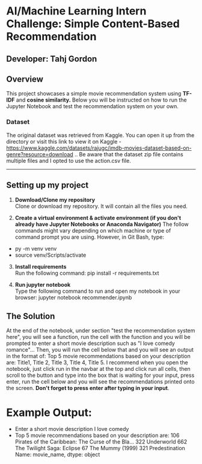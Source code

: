 # AI/Machine Learning Intern Challenge: Simple Content-Based Recommendation

Developer: Tahj Gordon
---

## Overview

This project showcases a simple movie recommendation system using **TF-IDF** and **cosine similarity.** Below you will be instructed on how to run the Jupyter Notebook and test the recommendation system on your own.

### Dataset

The original dataset was retrieved from Kaggle. You can open it up from the directory or visit this link to view it on Kaggle - https://www.kaggle.com/datasets/rajugc/imdb-movies-dataset-based-on-genre?resource=download .. Be aware that the dataset zip file contains multiple files and I opted to use the action.csv file.


---

## Setting up my project

1. **Download/Clone my repository**  
   Clone or download my repository. It will contain all the files you need. 

2. **Create a virtual environment & activate environment (if you don't already have Jupyter Notebooks or Anaconda Navigator)**
  The follow commands might vary depending on which machine or type of command prompt you are using. However, in Git Bash, type:
 - py -m venv venv 
 - source venv/Scripts/activate
   

3. **Install requirements**  
   Run the following command: pip install -r requirements.txt

4. **Run jupyter notebook**  
   Type the following command to run and open my notebook in your browser: jupyter notebook recommender.ipynb

## The Solution

At the end of the notebook, under section "test the recommendation system here", you will see a function, run the cell with the function and you will be prompted to enter a short movie description such as "I love comedy romance"... Then, you will run the cell below that and you will see an output in the format of: Top 5 movie recommendations based on your description are: Title1, Title 2, Title 3, Title 4, Title 5. I recommend when you open the notebook, just click run in the navbar at the top and click run all cells, then scroll to the button and type into the box that is waiting for your input, press enter, run the cell below and you will see the recommendations printed onto the screen. **Don't forget to press enter after typing in your input**.
# Example Output:
- Enter a short movie description
 I love comedy
- Top 5 movie recommendations based on your description are:
 106    Pirates of the Caribbean: The Curse of the Bla...
322                                           Underworld
662                           The Twilight Saga: Eclipse
67                                      The Mummy (1999)
321                                       Predestination
Name: movie_name, dtype: object
